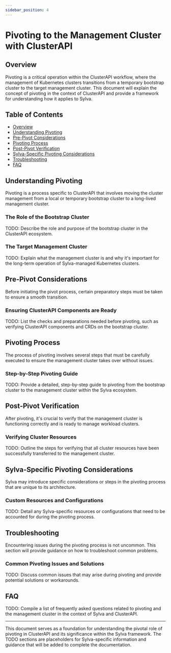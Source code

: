 ```yaml
---
sidebar_position: 4
---
```


# Pivoting to the Management Cluster with ClusterAPI

## Overview

Pivoting is a critical operation within the ClusterAPI workflow, where the management of Kubernetes clusters transitions from a temporary bootstrap cluster to the target management cluster. This document will explain the concept of pivoting in the context of ClusterAPI and provide a framework for understanding how it applies to Sylva.

## Table of Contents

- [Overview](#overview)
- [Understanding Pivoting](#understanding-pivoting)
- [Pre-Pivot Considerations](#pre-pivot-considerations)
- [Pivoting Process](#pivoting-process)
- [Post-Pivot Verification](#post-pivot-verification)
- [Sylva-Specific Pivoting Considerations](#sylva-specific-pivoting-considerations)
- [Troubleshooting](#troubleshooting)
- [FAQ](#faq)

## Understanding Pivoting

Pivoting is a process specific to ClusterAPI that involves moving the cluster management from a local or temporary bootstrap cluster to a long-lived management cluster.

### The Role of the Bootstrap Cluster

TODO: Describe the role and purpose of the bootstrap cluster in the ClusterAPI ecosystem.

### The Target Management Cluster

TODO: Explain what the management cluster is and why it's important for the long-term operation of Sylva-managed Kubernetes clusters.

## Pre-Pivot Considerations

Before initiating the pivot process, certain preparatory steps must be taken to ensure a smooth transition.

### Ensuring ClusterAPI Components are Ready

TODO: List the checks and preparations needed before pivoting, such as verifying ClusterAPI components and CRDs on the bootstrap cluster.

## Pivoting Process

The process of pivoting involves several steps that must be carefully executed to ensure the management cluster takes over without issues.

### Step-by-Step Pivoting Guide

TODO: Provide a detailed, step-by-step guide to pivoting from the bootstrap cluster to the management cluster within the Sylva ecosystem.

## Post-Pivot Verification

After pivoting, it's crucial to verify that the management cluster is functioning correctly and is ready to manage workload clusters.

### Verifying Cluster Resources

TODO: Outline the steps for verifying that all cluster resources have been successfully transferred to the management cluster.

## Sylva-Specific Pivoting Considerations

Sylva may introduce specific considerations or steps in the pivoting process that are unique to its architecture.

### Custom Resources and Configurations

TODO: Detail any Sylva-specific resources or configurations that need to be accounted for during the pivoting process.

## Troubleshooting

Encountering issues during the pivoting process is not uncommon. This section will provide guidance on how to troubleshoot common problems.

### Common Pivoting Issues and Solutions

TODO: Discuss common issues that may arise during pivoting and provide potential solutions or workarounds.

## FAQ

TODO: Compile a list of frequently asked questions related to pivoting and the management cluster in the context of Sylva and ClusterAPI.

---

This document serves as a foundation for understanding the pivotal role of pivoting in ClusterAPI and its significance within the Sylva framework. The TODO sections are placeholders for Sylva-specific information and guidance that will be added to complete the documentation.
